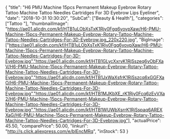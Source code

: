 {
	"title": "H6 PMU Machine 15pcs Permanent Makeup Eyebrow Rotary Tattoo Machine Tattoo Needles Cartridges For 3D Eyebrow Lips Eyeliner",
	"date": "2018-10-31 10:30:20",
	"SubCat": ["Beauty & Health"],
	"categories": ["Tattoo "],
	"thumbnailImage": "https://ae01.alicdn.com/kf/HTB1uLObXsTxK1Rjy0Fgq6yovpXaw/H6-PMU-Machine-15pcs-Permanent-Makeup-Eyebrow-Rotary-Tattoo-Machine-Tattoo-Needles-Cartridges-For-3D-Eyebrow.jpg_220x220.jpg",
	"BigImage": ["https://ae01.alicdn.com/kf/HTB1uLObXsTxK1Rjy0Fgq6yovpXaw/H6-PMU-Machine-15pcs-Permanent-Makeup-Eyebrow-Rotary-Tattoo-Machine-Tattoo-Needles-Cartridges-For-3D-Eyebrow.jpg","https://ae01.alicdn.com/kf/HTB1GLycXxrvK1RjSszeq6yObFXaV/H6-PMU-Machine-15pcs-Permanent-Makeup-Eyebrow-Rotary-Tattoo-Machine-Tattoo-Needles-Cartridges-For-3D-Eyebrow.jpg","https://ae01.alicdn.com/kf/HTB1JxWaXsfrK1RjSszcq6xGGFXaO/H6-PMU-Machine-15pcs-Permanent-Makeup-Eyebrow-Rotary-Tattoo-Machine-Tattoo-Needles-Cartridges-For-3D-Eyebrow.jpg","https://ae01.alicdn.com/kf/HTB1MJKbXE_rK1Rjy0Fcq6zEvVXa2/H6-PMU-Machine-15pcs-Permanent-Makeup-Eyebrow-Rotary-Tattoo-Machine-Tattoo-Needles-Cartridges-For-3D-Eyebrow.jpg","https://ae01.alicdn.com/kf/HTB1WUWbXsrrK1RjSspaq6AREXXaG/H6-PMU-Machine-15pcs-Permanent-Makeup-Eyebrow-Rotary-Tattoo-Machine-Tattoo-Needles-Cartridges-For-3D-Eyebrow.jpg"],
	"actualPrice": 45.50,
	"comparePrice": 50.00,
	"linkurl": "http://s.click.aliexpress.com/e/bIEncMRq",
	"inStock": 53
}
